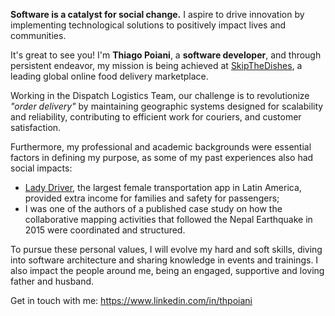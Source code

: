 **Software is a catalyst for social change.** I aspire to drive innovation by implementing technological solutions to positively impact lives and communities.

It's great to see you! I'm **Thiago Poiani**, a **software developer**, and through persistent endeavor, my mission is being achieved at [SkipTheDishes](https://skipthedishes.com), a leading global online food delivery marketplace.

Working in the Dispatch Logistics Team, our challenge is to revolutionize _"order delivery"_ by maintaining geographic systems designed for scalability and reliability, contributing to efficient work for couriers, and customer satisfaction.

Furthermore, my professional and academic backgrounds were essential factors in defining my purpose, as some of my past experiences also had social impacts:
- [Lady Driver](https://ladydriver.com.br), the largest female transportation app in Latin America, provided extra income for families and safety for passengers;
- I was one of the authors of a published case study on how the collaborative mapping activities that followed the Nepal Earthquake in 2015 were coordinated and structured.

To pursue these personal values, I will evolve my hard and soft skills, diving into software architecture and sharing knowledge in events and trainings. I also impact the people around me, being an engaged, supportive and loving father and husband.

Get in touch with me: https://www.linkedin.com/in/thpoiani
